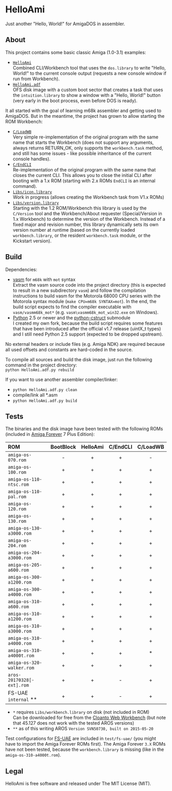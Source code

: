 HelloAmi
========

Just another "Hello, World!" for AmigaDOS in assembler.


About
-----

This project contains some basic classic Amiga (1.0-3.1) examples:  
  - [`HelloAmi`](HelloAmi.asm)  
    Combined CLI/Workbench tool that uses the `dos.library`
    to write "Hello, World!" to the current console output
    (requests a new console window if run from Workbench).
  - [`HelloAmi.adf`](HelloAmi.adf.asm)  
    OFS disk image with a custom boot sector that creates a task that
    uses the `intuition.library` to show a window with a "Hello, World!"
    button (very early in the boot process, even before DOS is ready).

It all started with the goal of learning m68k assembler
and getting used to AmigaDOS. But in the meantime, the
project has grown to allow starting the ROM Workbench:  
  - [`C/LoadWB`](C/LoadWB.asm)  
    Very simple re-implementation of the original program with the same name
    that starts the Workbench (does not support any arguments, always returns
    RETURN_OK, only supports the `workbench.task` method, and still has some
    issues - like possible inheritance of the current console handles).
  - [`C/EndCLI`](C/EndCLI.asm)  
    Re-implementation of the original program with the same name that closes
    the current CLI. This allows you to close the initial CLI after booting
    with a 1.x ROM (starting with 2.x ROMs `EndCLI` is an internal command).
  - [`Libs/icon.library`](Libs/icon.library.asm)  
    Work in progress (allows creating the Workbench task from V1.x ROMs)
  - [`Libs/version.library`](Libs/version.library.asm)  
    Starting with the 1.2 ROM/Workbench this library is used by the `C/Version`
    tool and the Workbench/About requester (Special/Version in 1.x Workbench)
    to determine the version of the Workbench. Instead of a fixed major and
    revision number, this library dynamically sets its own version number at
    runtime (based on the currently loaded `workbench.library`, or the
    resident `workbench.task` module, or the Kickstart version).


Build
-----

Dependencies:
  - [vasm](http://sun.hasenbraten.de/vasm/) for `m68k` with `mot` syntax  
    Extract the vasm source code into the project directory (this is expected
    to result in a new subdirectory `vasm`) and follow the compilation
    instructions to build vasm for the Motorola 68000 CPU series with
    the Motorola syntax module (`make CPU=m68k SYNTAX=mot`). In the end,
    the build script expects to find the compiler executable with
    `vasm/vasmm68k_mot*` (e.g. `vasm\vasmm68k_mot_win32.exe` on Windows).
  - [Python](https://www.python.org/) 2.5 or newer and the
    [python-cstruct](https://github.com/nicodex/python-cstruct) submodule  
    I created my own fork, because the build script requires some features
    that have been introduced after the official v1.7 release (uintX_t types)
    and I still need Python 2.5 support (expected to be dropped upstream).

No external headers or include files (e.g. Amiga NDK) are required
because all used offsets and constants are hard-coded in the source.

To compile all sources and build the disk image, just
run the following command in the project directory:  
`python HelloAmi.adf.py rebuild`

If you want to use another assembler compiler/linker:  
  - `python HelloAmi.adf.py clean`
  - compile/link all *.asm
  - `python HelloAmi.adf.py build`


Tests
-----

The binaries and the disk image have been tested with the following ROMs
(included in [Amiga Forever](https://www.amigaforever.com/) 7 Plus Edition):

| ROM                       | BootBlock | HelloAmi | C/EndCLI | C/LoadWB |
|:--------------------------|:---------:|:--------:|:--------:|:--------:|
| `amiga-os-070.rom`        |     -     |    +     |    +     |    -     |
| `amiga-os-100.rom`        |     +     |    +     |    +     |    +     |
| `amiga-os-110-ntsc.rom`   |     +     |    +     |    +     |    +     |
| `amiga-os-110-pal.rom`    |     +     |    +     |    +     |    +     |
| `amiga-os-120.rom`        |     +     |    +     |    +     |    +     |
| `amiga-os-130.rom`        |     +     |    +     |    +     |    +     |
| `amiga-os-130-a3000.rom`  |     +     |    +     |    +     |    +     |
| `amiga-os-204.rom`        |     +     |    +     |    +     |    +     |
| `amiga-os-204-a3000.rom`  |     +     |    +     |    +     |    +     |
| `amiga-os-205-a600.rom`   |     +     |    +     |    +     |    +     |
| `amiga-os-300-a1200.rom`  |     +     |    +     |    +     |    +     |
| `amiga-os-300-a4000.rom`  |     +     |    +     |    +     |    +     |
| `amiga-os-310-a600.rom`   |     +     |    +     |    +     |    +     |
| `amiga-os-310-a1200.rom`  |     +     |    +     |    +     |    +     |
| `amiga-os-310-a3000.rom`  |     +     |    +     |    +     |    +     |
| `amiga-os-310-a4000.rom`  |     +     |    +     |    +     |    +     |
| `amiga-os-310-a4000t.rom` |     +     |    +     |    +     |    *     |
| `amiga-os-320-walker.rom` |     +     |    +     |    +     |    +     |
| `aros-20170328[-ext].rom` |     +     |    +     |    -     |    +     |
| FS-UAE `internal` **      |     +     |    +     |    -     |    +     |

  - `*` requires `Libs/workbench.library` on disk (not included in ROM)  
    Can be downloaded for free from the
    [Cloanto Web Workbench](https://www.amigaforever.com/classic/)
    (but note that 45.127 does not work with the tested AROS versions)
  - `**` as of this writing AROS `Version SVN50730, built on 2015-05-20`

Test configurations for [FS-UAE](https://fs-uae.net/) are included in
`test/fs-uae/` (you might have to import the Amiga Forever ROMs first).
The Amiga Forever `3.X` ROMs have not been tested, because the
`workbench.library` is missing (like in the `amiga-os-310-a4000t.rom`).


Legal
-----

HelloAmi is free software and released under The MIT License (MIT).
